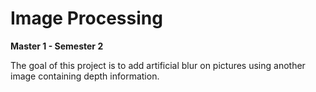 # Image Processing

**Master 1 - Semester 2**

The goal of this project is to add artificial blur on pictures using another image containing depth information.
